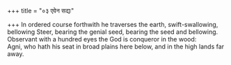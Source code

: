 +++
title = "०३ एवेन सद्यः"

+++
In ordered course forthwith he traverses the earth, swift-swallowing, bellowing Steer, bearing the genial seed, bearing the seed and bellowing.  
     Observant with a hundred eyes the God is conqueror in the wood:  
     Agni, who hath his seat in broad plains here below, and in the high lands far away.